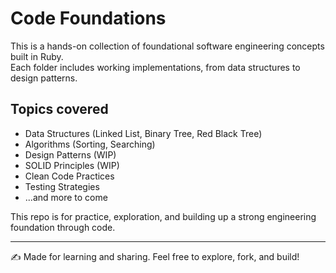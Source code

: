 # Code Foundations

This is a hands-on collection of foundational software engineering concepts built in Ruby.  
Each folder includes working implementations, from data structures to design patterns.

## Topics covered

- Data Structures (Linked List, Binary Tree, Red Black Tree)
- Algorithms (Sorting, Searching)
- Design Patterns (WIP)
- SOLID Principles (WIP)
- Clean Code Practices
- Testing Strategies
- ...and more to come

This repo is for practice, exploration, and building up a strong engineering foundation through code.

---

✍️ Made for learning and sharing. Feel free to explore, fork, and build!
